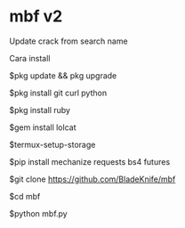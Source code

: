 # mbf v2 

Update crack from search name


Cara install

$pkg update && pkg upgrade

$pkg install git curl python

$pkg install ruby

$gem install lolcat

$termux-setup-storage

$pip install mechanize requests bs4 futures

$git clone https://github.com/BladeKnife/mbf

$cd mbf

$python mbf.py

